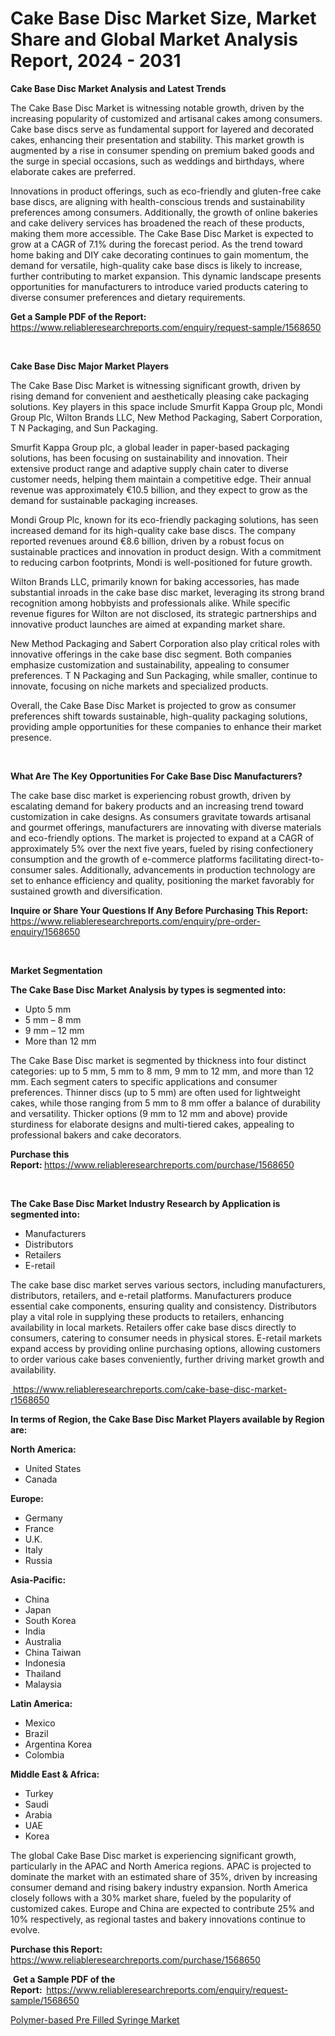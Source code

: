 <p><h1>Cake Base Disc Market Size, Market Share and Global Market Analysis Report, 2024 - 2031</h1></p><p><strong>Cake Base Disc Market Analysis and Latest Trends</strong></p>
<p><p>The Cake Base Disc Market is witnessing notable growth, driven by the increasing popularity of customized and artisanal cakes among consumers. Cake base discs serve as fundamental support for layered and decorated cakes, enhancing their presentation and stability. This market growth is augmented by a rise in consumer spending on premium baked goods and the surge in special occasions, such as weddings and birthdays, where elaborate cakes are preferred.</p><p>Innovations in product offerings, such as eco-friendly and gluten-free cake base discs, are aligning with health-conscious trends and sustainability preferences among consumers. Additionally, the growth of online bakeries and cake delivery services has broadened the reach of these products, making them more accessible. The Cake Base Disc Market is expected to grow at a CAGR of 7.1% during the forecast period. As the trend toward home baking and DIY cake decorating continues to gain momentum, the demand for versatile, high-quality cake base discs is likely to increase, further contributing to market expansion. This dynamic landscape presents opportunities for manufacturers to introduce varied products catering to diverse consumer preferences and dietary requirements.</p></p>
<p><strong>Get a Sample PDF of the Report:&nbsp;</strong> <a href="https://www.reliableresearchreports.com/enquiry/request-sample/1568650?utm_campaign=83&utm_medium=2&utm_source=Github&utm_content=ia&utm_term=28122024&utm_id=cake-base-disc">https://www.reliableresearchreports.com/enquiry/request-sample/1568650</a></p>
<p>&nbsp;</p>
<p><strong>Cake Base Disc Major Market Players</strong></p>
<p><p>The Cake Base Disc Market is witnessing significant growth, driven by rising demand for convenient and aesthetically pleasing cake packaging solutions. Key players in this space include Smurfit Kappa Group plc, Mondi Group Plc, Wilton Brands LLC, New Method Packaging, Sabert Corporation, T N Packaging, and Sun Packaging.</p><p>Smurfit Kappa Group plc, a global leader in paper-based packaging solutions, has been focusing on sustainability and innovation. Their extensive product range and adaptive supply chain cater to diverse customer needs, helping them maintain a competitive edge. Their annual revenue was approximately €10.5 billion, and they expect to grow as the demand for sustainable packaging increases.</p><p>Mondi Group Plc, known for its eco-friendly packaging solutions, has seen increased demand for its high-quality cake base discs. The company reported revenues around €8.6 billion, driven by a robust focus on sustainable practices and innovation in product design. With a commitment to reducing carbon footprints, Mondi is well-positioned for future growth.</p><p>Wilton Brands LLC, primarily known for baking accessories, has made substantial inroads in the cake base disc market, leveraging its strong brand recognition among hobbyists and professionals alike. While specific revenue figures for Wilton are not disclosed, its strategic partnerships and innovative product launches are aimed at expanding market share.</p><p>New Method Packaging and Sabert Corporation also play critical roles with innovative offerings in the cake base disc segment. Both companies emphasize customization and sustainability, appealing to consumer preferences. T N Packaging and Sun Packaging, while smaller, continue to innovate, focusing on niche markets and specialized products.</p><p>Overall, the Cake Base Disc Market is projected to grow as consumer preferences shift towards sustainable, high-quality packaging solutions, providing ample opportunities for these companies to enhance their market presence.</p></p>
<p>&nbsp;</p>
<p><strong>What Are The Key Opportunities For Cake Base Disc Manufacturers?</strong></p>
<p><p>The cake base disc market is experiencing robust growth, driven by escalating demand for bakery products and an increasing trend toward customization in cake designs. As consumers gravitate towards artisanal and gourmet offerings, manufacturers are innovating with diverse materials and eco-friendly options. The market is projected to expand at a CAGR of approximately 5% over the next five years, fueled by rising confectionery consumption and the growth of e-commerce platforms facilitating direct-to-consumer sales. Additionally, advancements in production technology are set to enhance efficiency and quality, positioning the market favorably for sustained growth and diversification.</p></p>
<p><strong>Inquire or Share Your Questions If Any Before Purchasing This Report:</strong> <a href="https://www.reliableresearchreports.com/enquiry/pre-order-enquiry/1568650?utm_campaign=83&utm_medium=2&utm_source=Github&utm_content=ia&utm_term=28122024&utm_id=cake-base-disc">https://www.reliableresearchreports.com/enquiry/pre-order-enquiry/1568650</a></p>
<p>&nbsp;</p>
<p><strong>Market Segmentation</strong></p>
<p><strong>The Cake Base Disc Market Analysis by types is segmented into:</strong></p>
<p><ul><li>Upto 5 mm</li><li>5 mm – 8 mm</li><li>9 mm – 12 mm</li><li>More than 12 mm</li></ul></p>
<p><p>The Cake Base Disc market is segmented by thickness into four distinct categories: up to 5 mm, 5 mm to 8 mm, 9 mm to 12 mm, and more than 12 mm. Each segment caters to specific applications and consumer preferences. Thinner discs (up to 5 mm) are often used for lightweight cakes, while those ranging from 5 mm to 8 mm offer a balance of durability and versatility. Thicker options (9 mm to 12 mm and above) provide sturdiness for elaborate designs and multi-tiered cakes, appealing to professional bakers and cake decorators.</p></p>
<p><strong>Purchase this Report:&nbsp;</strong><a href="https://www.reliableresearchreports.com/purchase/1568650?utm_campaign=83&utm_medium=2&utm_source=Github&utm_content=ia&utm_term=28122024&utm_id=cake-base-disc">https://www.reliableresearchreports.com/purchase/1568650</a></p>
<p>&nbsp;</p>
<p><strong>The Cake Base Disc Market Industry Research by Application is segmented into:</strong></p>
<p><ul><li>Manufacturers</li><li>Distributors</li><li>Retailers </li><li>E-retail</li></ul></p>
<p><p>The cake base disc market serves various sectors, including manufacturers, distributors, retailers, and e-retail platforms. Manufacturers produce essential cake components, ensuring quality and consistency. Distributors play a vital role in supplying these products to retailers, enhancing availability in local markets. Retailers offer cake base discs directly to consumers, catering to consumer needs in physical stores. E-retail markets expand access by providing online purchasing options, allowing customers to order various cake bases conveniently, further driving market growth and availability.</p></p>
<p><a href="https://www.reliableresearchreports.com/cake-base-disc-market-r1568650?utm_campaign=83&utm_medium=2&utm_source=Github&utm_content=ia&utm_term=28122024&utm_id=cake-base-disc">&nbsp;https://www.reliableresearchreports.com/cake-base-disc-market-r1568650</a></p>
<p><strong>In terms of Region, the Cake Base Disc Market Players available by Region are:</strong></p>
<p>
    <p> <strong> North America: </strong>
        <ul>
            <li>United States</li>
            <li>Canada</li>
        </ul>
        </p> 
    <p> <strong> Europe: </strong>
        <ul>
            <li>Germany</li>
            <li>France</li>
            <li>U.K.</li>
            <li>Italy</li>
            <li>Russia</li>
        </ul>
        </p> 
    <p> <strong> Asia-Pacific: </strong>
        <ul>
            <li>China</li>
            <li>Japan</li>
            <li>South Korea</li>
            <li>India</li>
            <li>Australia</li>
            <li>China Taiwan</li>
            <li>Indonesia</li>
            <li>Thailand</li>
            <li>Malaysia</li>
        </ul>
        </p> 
    <p> <strong> Latin America: </strong>
        <ul>
            <li>Mexico</li>
            <li>Brazil</li>
            <li>Argentina Korea</li>
            <li>Colombia</li>
        </ul>
        </p> 
    <p> <strong> Middle East & Africa: </strong>
        <ul>
            <li>Turkey</li>
            <li>Saudi</li>
            <li>Arabia</li>
            <li>UAE</li>
            <li>Korea</li>
        </ul>
    </p>
    </p>
<p><p>The global Cake Base Disc market is experiencing significant growth, particularly in the APAC and North America regions. APAC is projected to dominate the market with an estimated share of 35%, driven by increasing consumer demand and rising bakery industry expansion. North America closely follows with a 30% market share, fueled by the popularity of customized cakes. Europe and China are expected to contribute 25% and 10% respectively, as regional tastes and bakery innovations continue to evolve.</p></p>
<p><strong>Purchase this Report: </strong><a href="https://www.reliableresearchreports.com/purchase/1568650?utm_campaign=83&utm_medium=2&utm_source=Github&utm_content=ia&utm_term=28122024&utm_id=cake-base-disc">https://www.reliableresearchreports.com/purchase/1568650</a></p>
<p>&nbsp;<strong>Get a Sample PDF of the Report:&nbsp;&nbsp;</strong><a href="https://www.reliableresearchreports.com/enquiry/request-sample/1568650?utm_campaign=83&utm_medium=2&utm_source=Github&utm_content=ia&utm_term=28122024&utm_id=cake-base-disc">https://www.reliableresearchreports.com/enquiry/request-sample/1568650</a></p>
<p><strong></strong></p>
<p><p><a href="https://github.com/mharielmesa/Market-Research-Report-List-5/blob/main/polymer-based-pre-filled-syringe-market.md?utm_campaign=83&utm_medium=2&utm_source=Github&utm_content=ia&utm_term=28122024&utm_id=cake-base-disc">Polymer-based Pre Filled Syringe Market</a></p></p>
